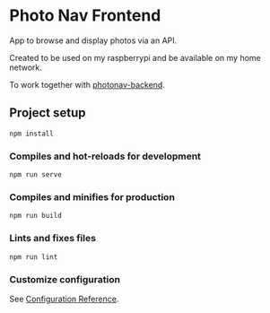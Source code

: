 # Photo Nav Frontend

App to browse and display photos via an API.

Created to be used on my raspberrypi and be available on my home network.

To work together with [photonav-backend](https://github.com/pauloklaus/photonav-backend).

## Project setup
```
npm install
```

### Compiles and hot-reloads for development
```
npm run serve
```

### Compiles and minifies for production
```
npm run build
```

### Lints and fixes files
```
npm run lint
```

### Customize configuration
See [Configuration Reference](https://cli.vuejs.org/config/).
